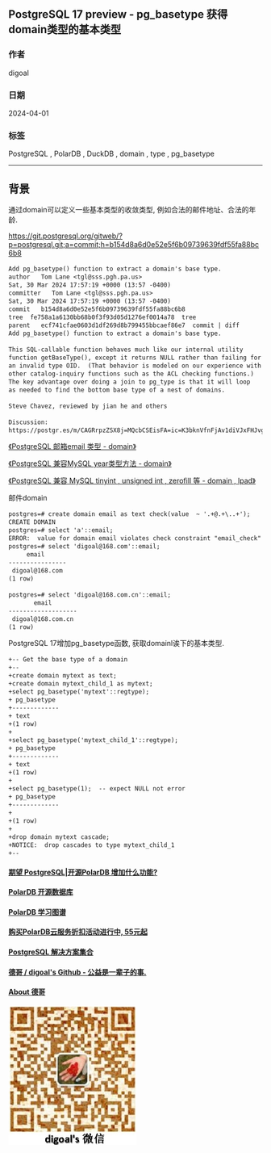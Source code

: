 ## PostgreSQL 17 preview - pg_basetype 获得domain类型的基本类型    
                                                                                                    
### 作者                                                                                                    
digoal                                                                                                    
                                                                                                    
### 日期                                                                                                    
2024-04-01                                                                                          
                                                                                                    
### 标签                                                                                                    
PostgreSQL , PolarDB , DuckDB , domain , type , pg_basetype              
                                                                                                    
----                                                                                                    
                                                                                                    
## 背景          
通过domain可以定义一些基本类型的收敛类型, 例如合法的邮件地址、合法的年龄.      
  
https://git.postgresql.org/gitweb/?p=postgresql.git;a=commit;h=b154d8a6d0e52e5f6b09739639fdf55fa88bc6b8  
```  
Add pg_basetype() function to extract a domain's base type.  
author   Tom Lane <tgl@sss.pgh.pa.us>    
Sat, 30 Mar 2024 17:57:19 +0000 (13:57 -0400)  
committer   Tom Lane <tgl@sss.pgh.pa.us>    
Sat, 30 Mar 2024 17:57:19 +0000 (13:57 -0400)  
commit   b154d8a6d0e52e5f6b09739639fdf55fa88bc6b8  
tree  fe758a1a6130bb68b0f3f93d05d1276ef0014a78  tree  
parent   ecf741cfae0603d1df269d8b799455bbcaef86e7  commit | diff  
Add pg_basetype() function to extract a domain's base type.  
  
This SQL-callable function behaves much like our internal utility  
function getBaseType(), except it returns NULL rather than failing for  
an invalid type OID.  (That behavior is modeled on our experience with  
other catalog-inquiry functions such as the ACL checking functions.)  
The key advantage over doing a join to pg_type is that it will loop  
as needed to find the bottom base type of a nest of domains.  
  
Steve Chavez, reviewed by jian he and others  
  
Discussion: https://postgr.es/m/CAGRrpzZSX8j=MQcbCSEisFA=ic=K3bknVfnFjAv1diVJxFHJvg@mail.gmail.com  
```  
  
[《PostgreSQL 邮箱email 类型 - domain》](../202001/20200106_02.md)    
  
[《PostgreSQL 兼容MySQL year类型方法 - domain》](../202001/20200106_01.md)    
  
[《PostgreSQL 兼容 MySQL tinyint , unsigned int , zerofill 等 - domain , lpad》](../202001/20200105_04.md)    
  
邮件domain  
```  
postgres=# create domain email as text check(value  ~ '.+@.+\..+');    
CREATE DOMAIN  
postgres=# select 'a'::email;  
ERROR:  value for domain email violates check constraint "email_check"  
postgres=# select 'digoal@168.com'::email;  
     email        
----------------  
 digoal@168.com  
(1 row)  
  
postgres=# select 'digoal@168.com.cn'::email;  
       email         
-------------------  
 digoal@168.com.cn  
(1 row)  
```  
  
PostgreSQL 17增加pg_basetype函数, 获取domainl诶下的基本类型.     
```  
+-- Get the base type of a domain  
+--  
+create domain mytext as text;  
+create domain mytext_child_1 as mytext;  
+select pg_basetype('mytext'::regtype);  
+ pg_basetype   
+-------------  
+ text  
+(1 row)  
+  
+select pg_basetype('mytext_child_1'::regtype);  
+ pg_basetype   
+-------------  
+ text  
+(1 row)  
+  
+select pg_basetype(1);  -- expect NULL not error  
+ pg_basetype   
+-------------  
+   
+(1 row)  
+  
+drop domain mytext cascade;  
+NOTICE:  drop cascades to type mytext_child_1  
+--  
```  
    
  
  
#### [期望 PostgreSQL|开源PolarDB 增加什么功能?](https://github.com/digoal/blog/issues/76 "269ac3d1c492e938c0191101c7238216")
  
  
#### [PolarDB 开源数据库](https://openpolardb.com/home "57258f76c37864c6e6d23383d05714ea")
  
  
#### [PolarDB 学习图谱](https://www.aliyun.com/database/openpolardb/activity "8642f60e04ed0c814bf9cb9677976bd4")
  
  
#### [购买PolarDB云服务折扣活动进行中, 55元起](https://www.aliyun.com/activity/new/polardb-yunparter?userCode=bsb3t4al "e0495c413bedacabb75ff1e880be465a")
  
  
#### [PostgreSQL 解决方案集合](../201706/20170601_02.md "40cff096e9ed7122c512b35d8561d9c8")
  
  
#### [德哥 / digoal's Github - 公益是一辈子的事.](https://github.com/digoal/blog/blob/master/README.md "22709685feb7cab07d30f30387f0a9ae")
  
  
#### [About 德哥](https://github.com/digoal/blog/blob/master/me/readme.md "a37735981e7704886ffd590565582dd0")
  
  
![digoal's wechat](../pic/digoal_weixin.jpg "f7ad92eeba24523fd47a6e1a0e691b59")
  
